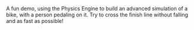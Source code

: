 A fun demo, using the Physics Engine to build an advanced simulation of a bike, with a person pedaling on it. Try to cross the finish line without falling and as fast as possible!